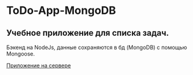 # ToDo-App-MongoDB

## Учебное приложение для списка задач. 

Бэкенд на NodeJs, данные сохраняются в бд (MongoDB) с помощью Mongoose. 

[Приложение на сервере](https://damp-journey-44298.herokuapp.com)
